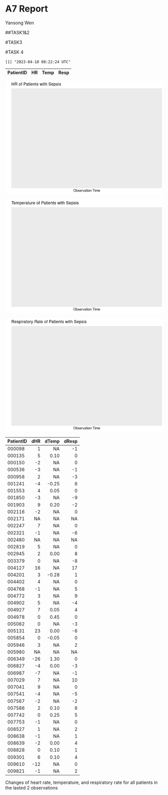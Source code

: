 A7 Report
================
Yansong Wen

\##TASK1&2

\#TASK3

\#TASK 4

    [1] "2023-04-10 08:22:24 UTC"

| PatientID |  HR | Temp | Resp |
|:----------|----:|-----:|-----:|

![](README_files/figure-commonmark/unnamed-chunk-4-1.png)

![](README_files/figure-commonmark/unnamed-chunk-4-2.png)

![](README_files/figure-commonmark/unnamed-chunk-4-3.png)

| PatientID | dHR | dTemp | dResp |
|:----------|----:|------:|------:|
| 000098    |   1 |    NA |    -1 |
| 000135    |   5 |  0.10 |     0 |
| 000150    |  -2 |    NA |     0 |
| 000536    |  -3 |    NA |    -1 |
| 000958    |   2 |    NA |    -3 |
| 001241    |  -4 | -0.25 |     6 |
| 001553    |   4 |  0.05 |     0 |
| 001850    |  -3 |    NA |    -9 |
| 001903    |   9 |  0.20 |    -2 |
| 002116    |  -2 |    NA |     0 |
| 002171    |  NA |    NA |    NA |
| 002247    |   7 |    NA |     0 |
| 002321    |  -1 |    NA |    -6 |
| 002480    |  NA |    NA |    NA |
| 002819    |   5 |    NA |     0 |
| 002945    |   2 |  0.00 |     8 |
| 003379    |   0 |    NA |    -8 |
| 004127    |  16 |    NA |    17 |
| 004201    |   3 | -0.28 |     1 |
| 004402    |   4 |    NA |     0 |
| 004768    |  -1 |    NA |     5 |
| 004772    |   3 |    NA |     9 |
| 004902    |   5 |    NA |    -4 |
| 004927    |   7 |  0.05 |     4 |
| 004978    |   0 |  0.45 |     0 |
| 005062    |   0 |    NA |    -3 |
| 005131    |  23 |  0.00 |    -6 |
| 005854    |   0 | -0.05 |     0 |
| 005946    |   3 |    NA |     2 |
| 005980    |  NA |    NA |    NA |
| 006349    | -26 |  1.30 |     0 |
| 006827    |  -4 |  0.00 |    -3 |
| 006987    |  -7 |    NA |    -1 |
| 007029    |   7 |    NA |    10 |
| 007041    |   9 |    NA |     0 |
| 007541    |  -4 |    NA |    -5 |
| 007567    |  -2 |    NA |    -2 |
| 007586    |   2 |  0.10 |     6 |
| 007742    |   0 |  0.25 |     5 |
| 007753    |  -1 |    NA |     0 |
| 008527    |   1 |    NA |     2 |
| 008638    |  -1 |    NA |     1 |
| 008639    |  -2 |  0.00 |     4 |
| 008828    |   0 |  0.10 |     1 |
| 009301    |   6 |  0.10 |     4 |
| 009610    | -12 |    NA |     0 |
| 009821    |  -1 |    NA |     2 |

Changes of heart rate, temperature, and respiratory rate for all
patients in the lasted 2 observations

